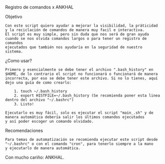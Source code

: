 Registro de comandos x ANKHAL

Objetivo

	Con este script quiero ayudar a mejorar la visibilidad, la práticidad y la reciclación de comandos de manera muy facil e interactiva. 
	El script es muy simple, pero sin duda que nos será de gran ayuda cuando se nos olvida comandos largos o para tener un registro de comandos
	ejecutados que también nos ayudaría en la seguridad de nuestro sistema.

¿Como usar?

	Primero y esencialmente se debe tener el archivo ".bash_history" en $HOME, de lo contrario el script no funcionará o funcionará de manera
	incorrecta, por eso se debe tener este archivo. Si no lo tienes, aquí dejo una guía de como crearlo:

		1. touch ~/.bash_history
		2. export HISTFILE=~/.bash_history (Se recomienda poner esta linea dentro del archivo "~/.bashrc")
		3. Listo!

	Ejecutarlo es muy fácil, solo es ejecutar el script "main_.sh" y de manera automática debería salir los últimos comandos ejecutados
	y así poder escoger un comando olvidado.

Recomendaciones

	Para temas de automatización se recomienda ejecutar este script desde "~/.bashrc" o con el comando "cron", para tenerlo siempre a la mano
	y ejecutarlo de manera automática.


Con mucho cariño: ANKHAL.

